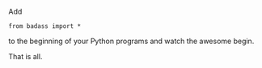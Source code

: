 Add

```
from badass import *
```

to the beginning of your Python programs and watch the awesome begin.

That is all.
